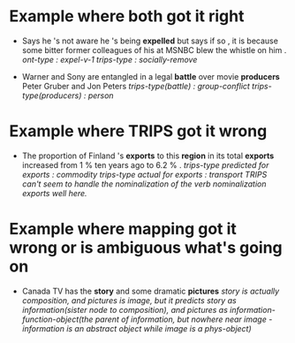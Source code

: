  
# Example where both got it right
 * Says he 's not aware he 's being **expelled** but says if so , it is because some bitter former colleagues of his at MSNBC blew the whistle on him . 
 *ont-type : expel-v-1
 trips-type : socially-remove*

 * Warner and Sony are entangled in a legal **battle** over movie **producers** Peter Gruber and Jon Peters 
 *trips-type(battle) : group-conflict
 trips-type(producers) : person*

# Example where TRIPS got it wrong
 * The proportion of Finland 's **exports** to this **region** in its total **exports** increased from 1 % ten years ago to 6.2 % .
*trips-type predicted for exports : commodity
trips-type actual for exports : transport
TRIPS can't seem to handle the nominalization of the verb nominalization exports well here.*

# Example where mapping got it wrong or is ambiguous what's going on
* Canada TV has the **story** and some dramatic **pictures**
*story is actually composition, and pictures is image, but it predicts story as information(sister node to composition), and pictures as information-function-object(the parent of information, but nowhere near image - information is an abstract object while image is a phys-object)*
